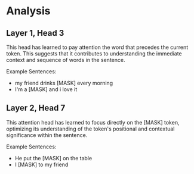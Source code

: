 # Analysis

## Layer 1, Head 3

This head has learned to pay attention the word that precedes the current token. This suggests that it contributes to understanding the immediate context and sequence of words in the sentence.

Example Sentences:
- my friend drinks [MASK] every morning
- I'm a [MASK] and i love it

## Layer 2, Head 7

This attention head has learned to focus directly on the [MASK] token, optimizing its understanding of the token's positional and contextual significance within the sentence.


Example Sentences:
- He put the [MASK] on the table
- I [MASK] to my friend
